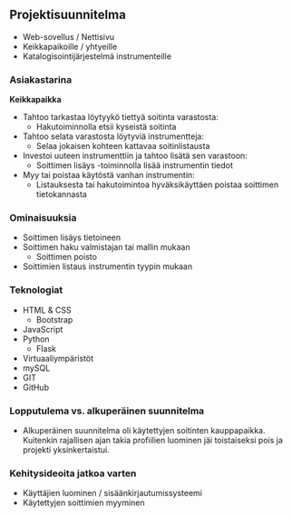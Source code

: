 ## Projektisuunnitelma

- Web-sovellus / Nettisivu
- Keikkapaikoille / yhtyeille
- Katalogisointijärjestelmä instrumenteille

### Asiakastarina

**Keikkapaikka**

- Tahtoo tarkastaa löytyykö tiettyä soitinta varastosta:
  - Hakutoiminnolla etsii kyseistä soitinta
- Tahtoo selata varastosta löytyviä instrumentteja:
  - Selaa jokaisen kohteen kattavaa soitinlistausta
- Investoi uuteen instrumenttiin ja tahtoo lisätä sen varastoon:
  - Soittimen lisäys -toiminnolla lisää instrumentin tiedot
- Myy tai poistaa käytöstä vanhan instrumentin:
  - Listauksesta tai hakutoimintoa hyväksikäyttäen poistaa soittimen tietokannasta

### Ominaisuuksia

- Soittimen lisäys tietoineen
- Soittimen haku valmistajan tai mallin mukaan
  - Soittimen poisto
- Soittimien listaus instrumentin tyypin mukaan

### Teknologiat

- HTML & CSS
  - Bootstrap
- JavaScript
- Python
  - Flask
- Virtuaaliympäristöt
- mySQL
- GIT
- GitHub

### Lopputulema vs. alkuperäinen suunnitelma

- Alkuperäinen suunnitelma oli käytettyjen soitinten kauppapaikka. Kuitenkin rajallisen ajan takia profiilien luominen jäi toistaiseksi pois ja projekti yksinkertaistui.

### Kehitysideoita jatkoa varten

- Käyttäjien luominen / sisäänkirjautumissysteemi
- Käytettyjen soittimien myyminen
